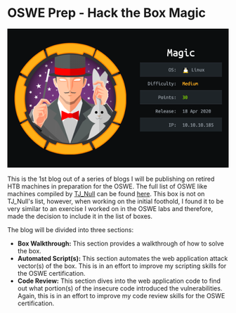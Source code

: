 # OSWE Prep - Hack the Box Magic

![](/linux-boxes/magic/images/01.png)

This is the 1st blog out of a series of blogs I will be publishing on retired HTB machines in preparation for the OSWE. The full list of OSWE like machines compiled by [TJ_Null](https://twitter.com/TJ_Null) can be found [here](https://docs.google.com/spreadsheets/u/1/d/1dwSMIAPIam0PuRBkCiDI88pU3yzrqqHkDtBngUHNCw8/htmlview#). This box is not on TJ_Null's list, however, when working on the initial foothold, I found it to be very similar to an exercise I worked on in the OSWE labs and therefore, made the decision to include it in the list of boxes.

The blog will be divided into three sections:

* **Box Walkthrough:** This section provides a walkthrough of how to solve the box.
* **Automated Script(s):** This section automates the web application attack vector(s) of the box. This is in an effort to improve my scripting skills for the OSWE certification.
* **Code Review:** This section dives into the web application code to find out what portion(s) of the insecure code introduced the vulnerabilities. Again, this is in an effort to improve my code review skills for the OSWE certification.
